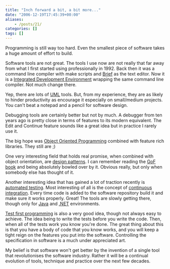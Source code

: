 ```yaml
---
title: "Inch forward a bit, a bit more..."
date: "2006-12-19T17:45:39+00:00"
aliases:
    - /posts/21/
categories: []
tags: []
---
```


Programming is still way too hard. Even the smallest piece of software takes a huge amount of effort to build.

Software tools are not great. The tools I use now are not really that far away from what I first started using professionally in 1992. Back then it was a command line compiler with make scripts and <a href="http://www.softpedia.com/get/Programming/File-Editors/Brief-text-editor.shtml">Brief</a> as the text editor. Now it is a <a href="http://en.wikipedia.org/wiki/Integrated_development_environment">Integrated Development Environment</a> wrapping the same command line compiler. Not much change there.

Yep, there are lots of <a href="http://www.uml.org/">UML</a> tools. But, from my experience, they are as likely to hinder productivity as encourage it especially on small/medium projects. You can't beat a notepad and a pencil for software design.

Debugging tools are certainly better but not by much. A debugger from ten years ago is pretty close in terms of features to its modern equivalent. The Edit and Continue feature sounds like a great idea but in practice I rarely use it.

The big hope was <a href="http://en.wikipedia.org/wiki/Object-oriented_programming">Object Oriented Programming</a> combined with feature rich libraries. They still are ;)

One very interesting field that holds real promise, when combined with object orientation, are <a href="http://en.wikipedia.org/wiki/Design_pattern_(computer_science)">design patterns</a>. I can remember reading the <a href="http://en.wikipedia.org/wiki/Design_Patterns">GoF book</a> and being absolutely bowled over by it. Obvious really, but only when somebody else has thought of it.

Another interesting idea that has gained a lot of traction recently is <a href="http://www.testing.com/writings/automate.pdf">automated testing</a>. Most interesting of all is the concept of <a href="http://www.martinfowler.com/articles/continuousIntegration.html">continuous integration</a>. Every time code is added to the software repository build it and make sure it works properly. Great! The tools are slowly getting there, though only for <a href="http://java.sun.com/">Java</a> and <a href="http://www.microsoft.com/net/">.NET</a> environments.

<a href="http://www.extremeprogramming.org/rules/testfirst.html">Test first programming</a> is also a very good idea, though not always easy to achieve. The idea being to write the tests before you write the code. Then, when all of the tests work you know you're done. The great thing about this is that you have a body of code that you know works, and you will keep a tight reign on the features you put into the software. Controlling the specification in software is a much under appreciated art.

My belief is that software won't get better by the invention of a single tool that revolutionises the software industry. Rather it will be a continual evolution of tools, technique and practice over the next few decades.
